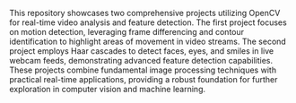 This repository showcases two comprehensive projects utilizing OpenCV for real-time video analysis and feature detection. The first project focuses on motion detection, leveraging frame differencing and contour identification to highlight areas of movement in video streams. The second project employs Haar cascades to detect faces, eyes, and smiles in live webcam feeds, demonstrating advanced feature detection capabilities. These projects combine fundamental image processing techniques with practical real-time applications, providing a robust foundation for further exploration in computer vision and machine learning.

